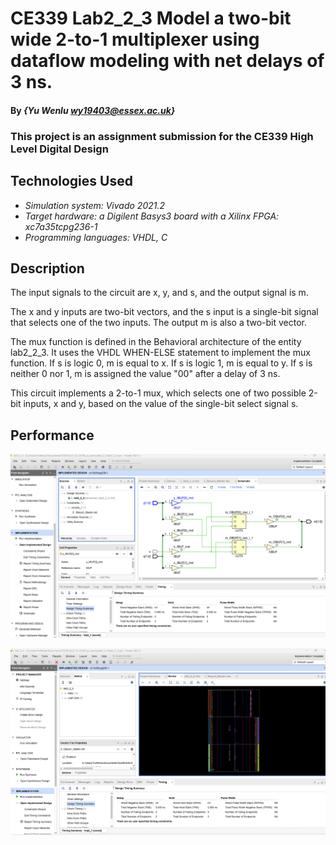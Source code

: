 
# CE339 Lab2_2_3 Model a two-bit wide 2-to-1 multiplexer using dataflow modeling with net delays of 3 ns.

#### By _**{Yu Wenlu wy19403@essex.ac.uk}**_

### This project is an assignment submission for the CE339 High Level Digital Design


## Technologies Used

* _Simulation system: Vivado 2021.2_
* _Target hardware: a Digilent Basys3 board with a Xilinx FPGA: xc7a35tcpg236-1_
* _Programming languages: VHDL, C_


## Description
The input signals to the circuit are x, y, and s, and the output signal is m.

The x and y inputs are two-bit vectors, and the s input is a single-bit signal that selects one of the two inputs. The output m is also a two-bit vector.

The mux function is defined in the Behavioral architecture of the entity lab2_2_3. It uses the VHDL WHEN-ELSE statement to implement the mux function. If s is logic 0, m is equal to x. If s is logic 1, m is equal to y. If s is neither 0 nor 1, m is assigned the value "00" after a delay of 3 ns.

This circuit implements a 2-to-1 mux, which selects one of two possible 2-bit inputs, x and y, based on the value of the single-bit select signal s.

## Performance
![A screenshot of my lab](2_2_3%20(2).png)

![A screenshot of my lab](2_2_3%20(1).png)